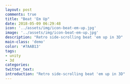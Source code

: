 ```yaml
---
layout: post
comments: true
title: "Beat 'Em Up"
date: 2018-05-09 06:29:48
icon: '../assets/img/icon-beat-em-up.jpg'
image: '../assets/img/icon-beat-em-up.jpg'
description: "Retro side-scrolling beat 'em up in 3D"
main-class: 'demo'
color: '#7AAB13'
tags:
- unity
- 3d
categories:
twitter_text:
introduction: "Retro side-scrolling beat 'em up in 3D"
---
```

